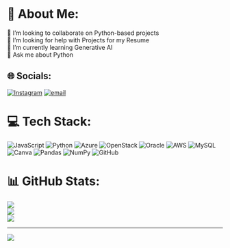 # 💫 About Me:
👯 I’m looking to collaborate on Python-based projects<br>🤝 I’m looking for help with Projects for my Resume<br>🌱 I’m currently learning Generative AI<br>💬 Ask me about Python


## 🌐 Socials:
[![Instagram](https://img.shields.io/badge/Instagram-%23E4405F.svg?logo=Instagram&logoColor=white)](https://instagram.com/mr_sanjay_006_) [![email](https://img.shields.io/badge/Email-D14836?logo=gmail&logoColor=white)](mailto:sanjaystephen006@gmail.com) 

# 💻 Tech Stack:
![JavaScript](https://img.shields.io/badge/javascript-%23323330.svg?style=for-the-badge&logo=javascript&logoColor=%23F7DF1E) ![Python](https://img.shields.io/badge/python-3670A0?style=for-the-badge&logo=python&logoColor=ffdd54) ![Azure](https://img.shields.io/badge/azure-%230072C6.svg?style=for-the-badge&logo=microsoftazure&logoColor=white) ![OpenStack](https://img.shields.io/badge/Openstack-%23f01742.svg?style=for-the-badge&logo=openstack&logoColor=white) ![Oracle](https://img.shields.io/badge/Oracle-F80000?style=for-the-badge&logo=oracle&logoColor=white) ![AWS](https://img.shields.io/badge/AWS-%23FF9900.svg?style=for-the-badge&logo=amazon-aws&logoColor=white) ![MySQL](https://img.shields.io/badge/mysql-4479A1.svg?style=for-the-badge&logo=mysql&logoColor=white) ![Canva](https://img.shields.io/badge/Canva-%2300C4CC.svg?style=for-the-badge&logo=Canva&logoColor=white) ![Pandas](https://img.shields.io/badge/pandas-%23150458.svg?style=for-the-badge&logo=pandas&logoColor=white) ![NumPy](https://img.shields.io/badge/numpy-%23013243.svg?style=for-the-badge&logo=numpy&logoColor=white) ![GitHub](https://img.shields.io/badge/github-%23121011.svg?style=for-the-badge&logo=github&logoColor=white)
# 📊 GitHub Stats:
![](https://github-readme-stats.vercel.app/api?username=SanjayStephen-006&theme=dark&hide_border=false&include_all_commits=false&count_private=false)<br/>
![](https://nirzak-streak-stats.vercel.app/?user=SanjayStephen-006&theme=dark&hide_border=false)<br/>
![](https://github-readme-stats.vercel.app/api/top-langs/?username=SanjayStephen-006&theme=dark&hide_border=false&include_all_commits=false&count_private=false&layout=compact)

---
[![](https://visitcount.itsvg.in/api?id=SanjayStephen-006&icon=0&color=0)](https://visitcount.itsvg.in)

<!-- Proudly created with GPRM ( https://gprm.itsvg.in ) -->
